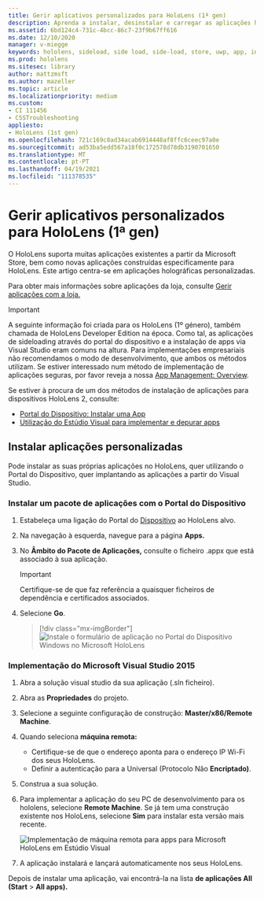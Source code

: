 ```yaml
---
title: Gerir aplicativos personalizados para HoloLens (1ª gen)
description: Aprenda a instalar, desinstalar e carregar as aplicações holográficas personalizadas em dispositivos HoloLens utilizando o Portal do Dispositivo e o Estúdio Visual.
ms.assetid: 6bd124c4-731c-4bcc-86c7-23f9b67ff616
ms.date: 12/10/2020
manager: v-miegge
keywords: hololens, sideload, side load, side-load, store, uwp, app, install
ms.prod: hololens
ms.sitesec: library
author: mattzmsft
ms.author: mazeller
ms.topic: article
ms.localizationpriority: medium
ms.custom:
- CI 111456
- CSSTroubleshooting
appliesto:
- HoloLens (1st gen)
ms.openlocfilehash: 721c169c8ad34acab6914448af8ffc6ceec97a0e
ms.sourcegitcommit: ad53ba5edd567a18f0c172578d78db3190701650
ms.translationtype: MT
ms.contentlocale: pt-PT
ms.lasthandoff: 04/19/2021
ms.locfileid: "111378535"
---
```

# <a name="manage-custom-apps-for-hololens-1st-gen"></a>Gerir aplicativos personalizados para HoloLens (1ª gen)

O HoloLens suporta muitas aplicações existentes a partir da Microsoft Store, bem como novas aplicações construídas especificamente para HoloLens. Este artigo centra-se em aplicações holográficas personalizadas.  

Para obter mais informações sobre aplicações da loja, consulte [Gerir aplicações com a loja.](holographic-store-apps.md)

> [!IMPORTANT]
> A seguinte informação foi criada para os HoloLens (1º género), também chamada de HoloLens Developer Edition na época. Como tal, as aplicações de sideloading através do portal do dispositivo e a instalação de apps via Visual Studio eram comuns na altura. Para implementações empresariais não recomendamos o modo de desenvolvimento, que ambos os métodos utilizam. Se estiver interessado num método de implementação de aplicações seguras, por favor reveja a nossa [App Management: Overview](app-deploy-overview.md).
>
> Se estiver à procura de um dos métodos de instalação de aplicações para dispositivos HoloLens 2, consulte:
> - [Portal do Dispositivo: Instalar uma App](https://docs.microsoft.com/windows/mixed-reality/develop/platform-capabilities-and-apis/using-the-windows-device-portal#installing-an-app)
> - [Utilização do Estúdio Visual para implementar e depurar apps](https://docs.microsoft.com/windows/mixed-reality/develop/platform-capabilities-and-apis/using-visual-studio)

## <a name="install-custom-apps"></a>Instalar aplicações personalizadas

Pode instalar as suas próprias aplicações no HoloLens, quer utilizando o Portal do Dispositivo, quer implantando as aplicações a partir do Visual Studio.

### <a name="installing-an-application-package-with-the-device-portal"></a>Instalar um pacote de aplicações com o Portal do Dispositivo

1. Estabeleça uma ligação do Portal do [Dispositivo](https://docs.microsoft.com/windows/mixed-reality/using-the-windows-device-portal) ao HoloLens alvo.

1. Na navegação à esquerda, navegue para a página **Apps.**

1. No **Âmbito do Pacote de Aplicações,** consulte o ficheiro .appx que está associado à sua aplicação.

   > [!IMPORTANT]
   > Certifique-se de que faz referência a quaisquer ficheiros de dependência e certificados associados.

1. Selecione **Go**.

   > [!div class="mx-imgBorder"]
   > ![Instale o formulário de aplicação no Portal do Dispositivo Windows no Microsoft HoloLens](images/deviceportal-appmanager.jpg)

### <a name="deploying-from-microsoft-visual-studio-2015"></a>Implementação do Microsoft Visual Studio 2015

1. Abra a solução visual studio da sua aplicação (.sln ficheiro).

1. Abra as **Propriedades** do projeto.

1. Selecione a seguinte configuração de construção: **Master/x86/Remote Machine**.

1. Quando seleciona **máquina remota:**
   - Certifique-se de que o endereço aponta para o endereço IP Wi-Fi dos seus HoloLens.
   - Definir a autenticação para a Universal (Protocolo Não **Encriptado)**.
   
1. Construa a sua solução.

1. Para implementar a aplicação do seu PC de desenvolvimento para os hololens, selecione **Remote Machine**. Se já tem uma construção existente nos HoloLens, selecione **Sim** para instalar esta versão mais recente.  

   ![Implementação de máquina remota para apps para Microsoft HoloLens em Estúdio Visual](images/vs2015-remotedeployment.jpg)  
   
1. A aplicação instalará e lançará automaticamente nos seus HoloLens.

Depois de instalar uma aplicação, vai encontrá-la na lista **de aplicações All** **(Start**  >  **All apps).**
